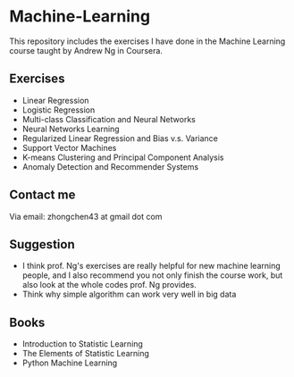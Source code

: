 # Machine-Learning
This repository includes the exercises I have done in the Machine Learning course taught by Andrew Ng in Coursera.
## Exercises
* Linear Regression
* Logistic Regression
* Multi-class Classification and Neural Networks
* Neural Networks Learning
* Regularized Linear Regression and Bias v.s. Variance
* Support Vector Machines
* K-means Clustering and Principal Component Analysis
* Anomaly Detection and Recommender Systems
## Contact me
Via email: zhongchen43 at gmail dot com
## Suggestion
* I think prof. Ng's exercises are really helpful for new machine learning people, and I also recommend you not only finish the course work, but also look at the whole codes prof. Ng provides.
* Think why simple algorithm can work very well in big data
## Books
* Introduction to Statistic Learning
* The Elements of Statistic Learning
* Python Machine Learning
